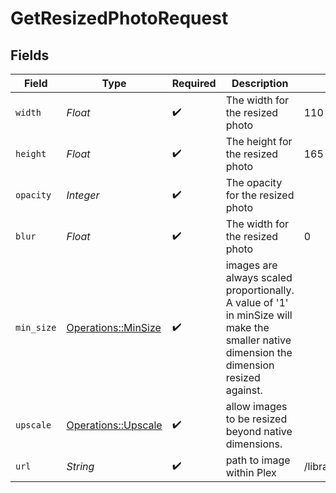 # GetResizedPhotoRequest


## Fields

| Field                                                                                                                                    | Type                                                                                                                                     | Required                                                                                                                                 | Description                                                                                                                              | Example                                                                                                                                  |
| ---------------------------------------------------------------------------------------------------------------------------------------- | ---------------------------------------------------------------------------------------------------------------------------------------- | ---------------------------------------------------------------------------------------------------------------------------------------- | ---------------------------------------------------------------------------------------------------------------------------------------- | ---------------------------------------------------------------------------------------------------------------------------------------- |
| `width`                                                                                                                                  | *Float*                                                                                                                                  | :heavy_check_mark:                                                                                                                       | The width for the resized photo                                                                                                          | 110                                                                                                                                      |
| `height`                                                                                                                                 | *Float*                                                                                                                                  | :heavy_check_mark:                                                                                                                       | The height for the resized photo                                                                                                         | 165                                                                                                                                      |
| `opacity`                                                                                                                                | *Integer*                                                                                                                                | :heavy_check_mark:                                                                                                                       | The opacity for the resized photo                                                                                                        |                                                                                                                                          |
| `blur`                                                                                                                                   | *Float*                                                                                                                                  | :heavy_check_mark:                                                                                                                       | The width for the resized photo                                                                                                          | 0                                                                                                                                        |
| `min_size`                                                                                                                               | [Operations::MinSize](../../models/operations/minsize.md)                                                                                | :heavy_check_mark:                                                                                                                       | images are always scaled proportionally. A value of '1' in minSize will make the smaller native dimension the dimension resized against. |                                                                                                                                          |
| `upscale`                                                                                                                                | [Operations::Upscale](../../models/operations/upscale.md)                                                                                | :heavy_check_mark:                                                                                                                       | allow images to be resized beyond native dimensions.                                                                                     |                                                                                                                                          |
| `url`                                                                                                                                    | *String*                                                                                                                                 | :heavy_check_mark:                                                                                                                       | path to image within Plex                                                                                                                | /library/metadata/49564/thumb/1654258204                                                                                                 |